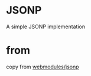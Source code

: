 # JSONP
A simple JSONP implementation 
 
# from
copy from [webmodules/jsonp](https://github.com/webmodules/jsonp) 

